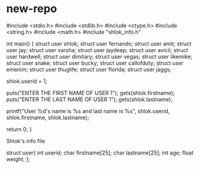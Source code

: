# new-repo

#include <stdio.h>
#include <stdlib.h>
#include <ctype.h>
#include <string.h>
#include <math.h>
#include "shlok_info.h"

 int main()
{
 struct user shlok;
 struct user fernando;
 struct user amit;
 struct user jay;
 struct user varsha;
 struct user jaydeep;
 struct user avicii;
 struct user hardwell;
 struct user dimitary;
 struct user vegas;
 struct user likemike;
 struct user snake;
 struct user bucky;
 struct user callofduty;
 struct user emenim;
 struct user thuglife;
 struct user florida;
 struct user jaggs;

 shlok.userid = 1;

 puts("ENTER THE FIRST NAME OF USER 1");
 gets(shlok.firstname);
 puts("ENTER THE LAST NAME OF USER 1");
 gets(shlok.lastname);

 printf("User %d's name is %s and last name is %s", shlok.userid, shlok.firstname, shlok.lastname);

 return 0;
}



Shlok's info file



struct user{
 int userid;
 char firstname[25];
 char lastname[25];
 int age;
 float weight;
 };
